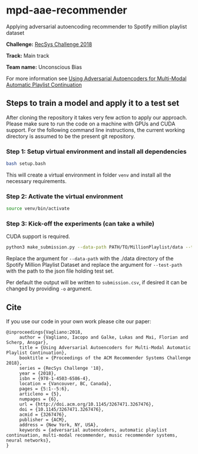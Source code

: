 # mpd-aae-recommender

Applying adversarial autoencoding recommender to Spotify million playlist dataset

**Challenge:** [RecSys Challenge 2018](http://www.recsyschallenge.com/2018)

**Track:** Main track

**Team name:** Unconscious Bias

For more information see [Using Adversarial Autoencoders for Multi-Modal Automatic Playlist Continuation](https://zenodo.org/record/1455214)


## Steps to train a model and apply it to a test set

After cloning the repository it takes very few action to apply our approach.
Please make sure to run the code on a machine with GPUs and CUDA support.
For the following command line instructions,
the current working directory is assumed to be the present git repository.

### Step 1: Setup virtual environment and install all dependencies

```sh
bash setup.bash
```

This will create a virtual environment in folder `venv` and install all the necessary requirements.


### Step 2: Activate the virtual environment

```sh
source venv/bin/activate
```

### Step 3: Kick-off the experiments (can take a while)

CUDA support is required.

```sh
python3 make_submission.py --data-path PATH/TO/MillionPlaylist/data --test-path PATH/TO/MillionPlaylist/test_set.json
```

Replace the argument for `--data-path` with the ./data directory of the Spotify Million Playlist Dataset and
replace the argument for `--test-path` with the path to the json file holding test set.

Per default the output will be written to `submission.csv`, if desired it can be changed by providing `-o` argument.

## Cite

If you use our code in your own work please cite our paper:

    @inproceedings{Vagliano:2018,
         author = {Vagliano, Iacopo and Galke, Lukas and Mai, Florian and Scherp, Ansgar},
         title = {Using Adversarial Autoencoders for Multi-Modal Automatic Playlist Continuation},
         booktitle = {Proceedings of the ACM Recommender Systems Challenge 2018},
         series = {RecSys Challenge '18},
         year = {2018},
         isbn = {978-1-4503-6586-4},
         location = {Vancouver, BC, Canada},
         pages = {5:1--5:6},
         articleno = {5},
         numpages = {6},
         url = {http://doi.acm.org/10.1145/3267471.3267476},
         doi = {10.1145/3267471.3267476},
         acmid = {3267476},
         publisher = {ACM},
         address = {New York, NY, USA},
         keywords = {adversarial autoencoders, automatic playlist continuation, multi-modal recommender, music recommender systems, neural networks},
    }

